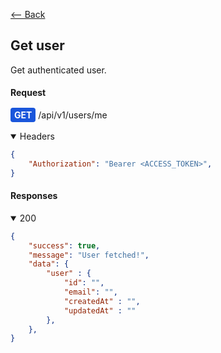 [⟵ Back](../README.md)

<h2>Get user</h2>

Get authenticated user.

#### Request

<span>
    <span style="background:#1A56DB;color:white;padding:3px 6px;border-radius:4px;font-weight:bold;">GET</span>
    <span>/api/v1/users/me</span>
</span>
<br></br>

<details open>
<summary>Headers</summary>

```JSON
{
    "Authorization": "Bearer <ACCESS_TOKEN>",
}
```
</details>



#### Responses
<details open>
<summary >200</summary>

```JSON
{
    "success": true,
    "message": "User fetched!",
    "data": {
        "user" : {
            "id": "",
            "email": "",
            "createdAt" : "",
            "updatedAt" : ""
        },
    },
}
```
</details>